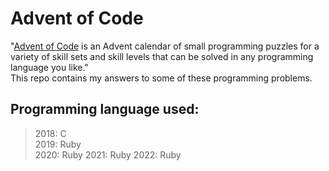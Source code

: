 # Advent of Code

"[Advent of Code](https://adventofcode.com/) is an Advent calendar of small programming puzzles for a variety of skill sets and skill levels that can be solved in any programming language you like." <br />
This repo contains my answers to some of these programming problems.


## Programming language used:

> 2018: C<br />
> 2019: Ruby<br />
> 2020: Ruby
> 2021: Ruby
> 2022: Ruby

